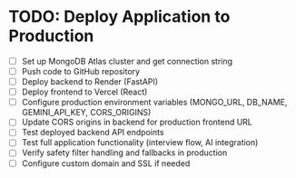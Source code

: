 # TODO: Deploy Application to Production

- [ ] Set up MongoDB Atlas cluster and get connection string
- [ ] Push code to GitHub repository
- [ ] Deploy backend to Render (FastAPI)
- [ ] Deploy frontend to Vercel (React)
- [ ] Configure production environment variables (MONGO_URL, DB_NAME, GEMINI_API_KEY, CORS_ORIGINS)
- [ ] Update CORS origins in backend for production frontend URL
- [ ] Test deployed backend API endpoints
- [ ] Test full application functionality (interview flow, AI integration)
- [ ] Verify safety filter handling and fallbacks in production
- [ ] Configure custom domain and SSL if needed
